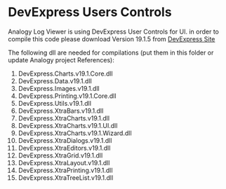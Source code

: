 # DevExpress Users Controls

Analogy Log Viewer is using DevExpress User Controls for UI.
in order to compile this code please download Version 19.1.5 from [DevExpress Site](https://www.devexpress.com/)

The following dll are needed for compilations (put them in this folder or update Analogy project References):
1.	DevExpress.Charts.v19.1.Core.dll
2.	DevExpress.Data.v19.1.dll
3.	DevExpress.Images.v19.1.dll
4.	DevExpress.Printing.v19.1.Core.dll
5.	DevExpress.Utils.v19.1.dll
6.	DevExpress.XtraBars.v19.1.dll
7.	DevExpress.XtraCharts.v19.1.dll
8.	DevExpress.XtraCharts.v19.1.UI.dll
9.	DevExpress.XtraCharts.v19.1.Wizard.dll
10.	DevExpress.XtraDialogs.v19.1.dll
11.	DevExpress.XtraEditors.v19.1.dll
12.	DevExpress.XtraGrid.v19.1.dll
13.	DevExpress.XtraLayout.v19.1.dll
14.	DevExpress.XtraPrinting.v19.1.dll
15.	DevExpress.XtraTreeList.v19.1.dll